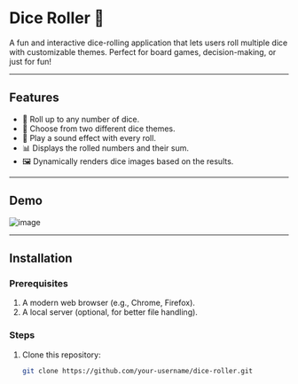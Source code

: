 # Dice Roller 🎲  

A fun and interactive dice-rolling application that lets users roll multiple dice with customizable themes. Perfect for board games, decision-making, or just for fun!  

---

## Features  
- 🎲 Roll up to any number of dice.  
- 🎨 Choose from two different dice themes.  
- 🎵 Play a sound effect with every roll.  
- 📊 Displays the rolled numbers and their sum.  
- 🖼️ Dynamically renders dice images based on the results.  

---

## Demo  
![image](https://github.com/user-attachments/assets/f13cc19f-bf98-47e9-865b-9308cc7e3e91)

---

## Installation  

### Prerequisites  
1. A modern web browser (e.g., Chrome, Firefox).  
2. A local server (optional, for better file handling).  

### Steps  
1. Clone this repository:  
   ```bash  
   git clone https://github.com/your-username/dice-roller.git  
